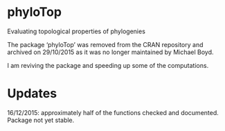 # phyloTop
Evaluating topological properties of phylogenies

The package ‘phyloTop’ was removed from the CRAN repository and archived on 29/10/2015 as it was no longer maintained by Michael Boyd.

I am reviving the package and speeding up some of the computations.

# Updates

16/12/2015: approximately half of the functions checked and documented. Package not yet stable.
